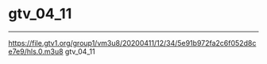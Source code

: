 # gtv_04_11
---
https://file.gtv1.org/group1/vm3u8/20200411/12/34/5e91b972fa2c6f052d8ce7e9/hls.0.m3u8 gtv_04_11

